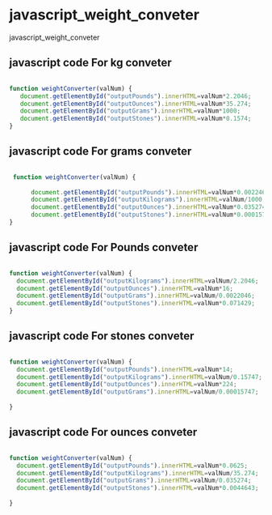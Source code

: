 # javascript_weight_conveter
javascript_weight_conveter


## javascript code For kg conveter 

```javascript

function weightConverter(valNum) {
   document.getElementById("outputPounds").innerHTML=valNum*2.2046;
   document.getElementById("outputOunces").innerHTML=valNum*35.274;
   document.getElementById("outputGrams").innerHTML=valNum*1000;
   document.getElementById("outputStones").innerHTML=valNum*0.1574;
}

```
## javascript code For grams conveter 

```javascript

 function weightConverter(valNum) {
 
      document.getElementById("outputPounds").innerHTML=valNum*0.002246;
      document.getElementById("outputKilograms").innerHTML=valNum/1000;
      document.getElementById("outputOunces").innerHTML=valNum*0.035274;
      document.getElementById("outputStones").innerHTML=valNum*0.00015747;
}

```

## javascript code For Pounds conveter 

```javascript

function weightConverter(valNum) {
  document.getElementById("outputKilograms").innerHTML=valNum/2.2046;
  document.getElementById("outputOunces").innerHTML=valNum*16;
  document.getElementById("outputGrams").innerHTML=valNum/0.0022046;
  document.getElementById("outputStones").innerHTML=valNum*0.071429;
}

```

## javascript code For stones conveter 

```javascript

function weightConverter(valNum) {
  document.getElementById("outputPounds").innerHTML=valNum*14;
  document.getElementById("outputKilograms").innerHTML=valNum/0.15747;
  document.getElementById("outputOunces").innerHTML=valNum*224;
  document.getElementById("outputGrams").innerHTML=valNum/0.00015747;
  
}

```

## javascript code For ounces conveter 

```javascript

function weightConverter(valNum) {
  document.getElementById("outputPounds").innerHTML=valNum*0.0625;
  document.getElementById("outputKilograms").innerHTML=valNum/35.274;
  document.getElementById("outputGrams").innerHTML=valNum/0.035274;
  document.getElementById("outputStones").innerHTML=valNum*0.0044643;
  
}

```
